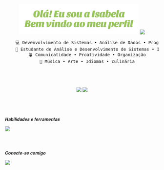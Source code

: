 
<div align="center">

<img height="100em" src="https://github.com/isabela-izidorio/isabela-izidorio/blob/main/img/banner_nome_verde.png" />
    
<img height="110em" src="https://i.pinimg.com/originals/9e/ca/56/9eca560aee096c7d4e0ce9cf5f8dd16c.gif" />
<pre>
    💻 Devenvolvimento de Sistemas • Análise de Dados • Programação 
    📖 Estudante de Análise e Desenvolvimento de Sistemas • IFSP
    🪴 Comunicatidade • Proatividade • Organização
    🍃 Música • Arte • Idiomas • culinária
</pre>

<br>

##
<br>
  <img height="130em" src="https://github-readme-stats.vercel.app/api?username=isabela-izidorio&theme=github_dark&show_icons=true&locale=pt-br&rank_icon=github&hide=contribs,issues" />
  <img height="130em" src="https://github-readme-stats.vercel.app/api/top-langs/?username=isabela-izidorio&layout=compact&locale=pt-br&theme=github_dark" />
</div>
<br>

##
<br>

𝑯𝒂𝒃𝒊𝒍𝒊𝒅𝒂𝒅𝒆𝒔 𝒆 𝒇𝒆𝒓𝒓𝒂𝒎𝒆𝒏𝒕𝒂𝒔

  <a>
    <img src="https://skillicons.dev/icons?i=html,,css,,js,,c,,github" /> 
  </a>  

##
<br>

<div style="display: inline_block">

𝑪𝒐𝒏𝒆𝒄𝒕𝒆-𝒔𝒆 𝒄𝒐𝒎𝒊𝒈𝒐

<a href="https://www.linkedin.com/in/isabela-de-melo-izidorio-910401334/"> <img height="40" src="https://img.shields.io/badge/LinkedIn-0077B5?style=for-the-badge&logo=linkedin&logoColor=white" /> </a>

 </div>

